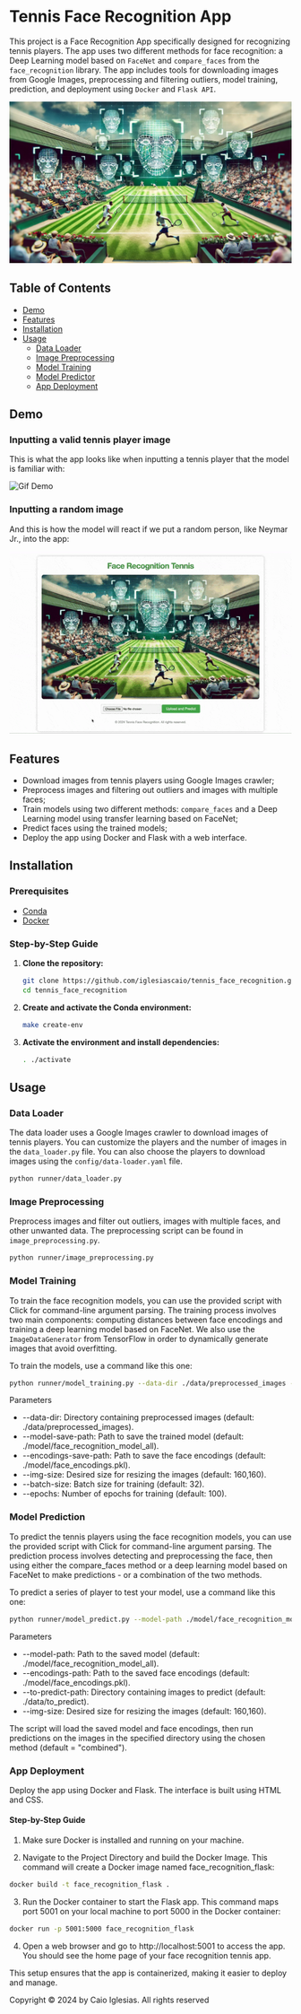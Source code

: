 # Tennis Face Recognition App

This project is a Face Recognition App specifically designed for recognizing tennis players. The app uses two different methods for face recognition: a Deep Learning model based on `FaceNet` and `compare_faces` from the `face_recognition` library. The app includes tools for downloading images from Google Images, preprocessing and filtering outliers, model training, prediction, and deployment using `Docker` and `Flask API`.

![Tennis Face Recognition image](static/tennis_face_recognition_wide.jpeg)

## Table of Contents

- [Demo](#demo)
- [Features](#features)
- [Installation](#installation)
- [Usage](#usage)
    - [Data Loader](#data-loader)
    - [Image Preprocessing](#image-preprocessing)
    - [Model Training](#model-training)
    - [Model Predictor](#model-predictor)
    - [App Deployment](#app-deployment)


## Demo

### Inputting a valid tennis player image
This is what the app looks like when inputting a tennis player that the model is familiar with: 

![Gif Demo](static/demo_face_recognition_app.gif)

### Inputting a random image
And this is how the model will react if we put a random person, like Neymar Jr., into the app: 

![Gif Demo](static/demo_error.gif)

## Features

- Download images from tennis players using Google Images crawler;
- Preprocess images and filtering out outliers and images with multiple faces;
- Train models using two different methods: `compare_faces` and a Deep Learning model using transfer learning based on FaceNet;
- Predict faces using the trained models;
- Deploy the app using Docker and Flask with a web interface.

## Installation

### Prerequisites

- [Conda](https://docs.conda.io/en/latest/)
- [Docker](https://www.docker.com/)

### Step-by-Step Guide

1. **Clone the repository:**
    ```sh
    git clone https://github.com/iglesiascaio/tennis_face_recognition.git
    cd tennis_face_recognition
    ```

2. **Create and activate the Conda environment:**
    ```sh
    make create-env
    ```

3. **Activate the environment and install dependencies:**
    ```sh
    . ./activate
    ```

## Usage

### Data Loader

The data loader uses a Google Images crawler to download images of tennis players. You can customize the players and the number of images in the `data_loader.py` file. You can also choose the players to download images using the `config/data-loader.yaml` file. 

```sh
python runner/data_loader.py
```


### Image Preprocessing

Preprocess images and filter out outliers, images with multiple faces, and other unwanted data. The preprocessing script can be found in `image_preprocessing.py`.

```sh
python runner/image_preprocessing.py
```


### Model Training

To train the face recognition models, you can use the provided script with Click for command-line argument parsing. The training process involves two main components: computing distances between face encodings and training a deep learning model based on FaceNet. We also use the `ImageDataGenerator` from TensorFlow in order to dynamically generate images that avoid overfitting. 

To train the models, use a command like this one:

```sh
python runner/model_training.py --data-dir ./data/preprocessed_images --model-save-path ./model/face_recognition_model_all --encodings-save-path ./model/face_encodings.pkl --img-size 160,160 --batch-size 32 --epochs 100
```

Parameters
- --data-dir: Directory containing preprocessed images (default: ./data/preprocessed_images).
- --model-save-path: Path to save the trained model (default: ./model/face_recognition_model_all).
- --encodings-save-path: Path to save the face encodings (default: ./model/face_encodings.pkl).
- --img-size: Desired size for resizing the images (default: 160,160).
- --batch-size: Batch size for training (default: 32).
- --epochs: Number of epochs for training (default: 100).

### Model Prediction

To predict the tennis players using the face recognition models, you can use the provided script with Click for command-line argument parsing. The prediction process involves detecting and preprocessing the face, then using either the compare_faces method or a deep learning model based on FaceNet to make predictions - or a combination of the two methods. 

To predict a series of player to test your model, use a command like this one:

```sh
python runner/model_predict.py --model-path ./model/face_recognition_model_all --encodings-path ./model/face_encodings.pkl --to-predict-path ./data/to_predict --img-size 160,160
```

Parameters
- --model-path: Path to the saved model (default: ./model/face_recognition_model_all).
- --encodings-path: Path to the saved face encodings (default: ./model/face_encodings.pkl).
- --to-predict-path: Directory containing images to predict (default: ./data/to_predict).
- --img-size: Desired size for resizing the images (default: 160,160).

The script will load the saved model and face encodings, then run predictions on the images in the specified directory using the chosen method (default = "combined").

### App Deployment

Deploy the app using Docker and Flask. The interface is built using HTML and CSS.

#### Step-by-Step Guide

1. Make sure Docker is installed and running on your machine.

2. Navigate to the Project Directory and build the Docker Image. This command will create a Docker image named face_recognition_flask:

```sh
docker build -t face_recognition_flask .
```

3. Run the Docker container to start the Flask app. This command maps port 5001 on your local machine to port 5000 in the Docker container:
```sh
docker run -p 5001:5000 face_recognition_flask
```

4. Open a web browser and go to http://localhost:5001 to access the app. You should see the home page of your face recognition tennis app.


This setup ensures that the app is containerized, making it easier to deploy and manage.


Copyright © 2024 by Caio Iglesias. All rights reserved







